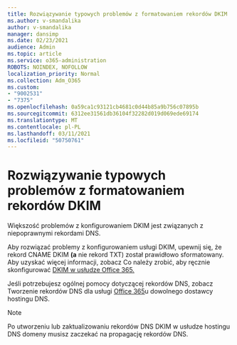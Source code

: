 ```yaml
---
title: Rozwiązywanie typowych problemów z formatowaniem rekordów DKIM
ms.author: v-smandalika
author: v-smandalika
manager: dansimp
ms.date: 02/23/2021
audience: Admin
ms.topic: article
ms.service: o365-administration
ROBOTS: NOINDEX, NOFOLLOW
localization_priority: Normal
ms.collection: Adm_O365
ms.custom:
- "9002531"
- "7375"
ms.openlocfilehash: 0a59ca1c93121cb4681c0d44b85a9b756c07895b
ms.sourcegitcommit: 6312ee31561db36104f32282d019d069ede69174
ms.translationtype: MT
ms.contentlocale: pl-PL
ms.lasthandoff: 03/11/2021
ms.locfileid: "50750761"
---
```

# <a name="fix-common-problems-with-dkim-record-formatting"></a>Rozwiązywanie typowych problemów z formatowaniem rekordów DKIM

Większość problemów z konfigurowaniem DKIM jest związanych z niepoprawnymi rekordami DNS.

Aby rozwiązać problemy z konfigurowaniem usługi DKIM, upewnij się, że rekord CNAME DKIM **(a** nie rekord TXT) został prawidłowo sformatowany. Aby uzyskać więcej informacji, zobacz Co należy zrobić, aby ręcznie skonfigurować [DKIM w usłudze Office 365.](https://docs.microsoft.com/microsoft-365/security/office-365-security/use-dkim-to-validate-outbound-email)

Jeśli potrzebujesz ogólnej pomocy dotyczącej rekordów DNS, zobacz Tworzenie rekordów DNS dla usługi [Office 365](https://docs.microsoft.com/microsoft-365/admin/get-help-with-domains/create-dns-records-at-any-dns-hosting-provider)u dowolnego dostawcy hostingu DNS.

> [!NOTE]
> Po utworzeniu lub zaktualizowaniu rekordów DNS DKIM w usłudze hostingu DNS domeny musisz zaczekać na propagację rekordów DNS.

